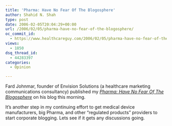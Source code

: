 ```yaml
---
title: 'Pharma: Have No Fear Of The Blogosphere'
author: Shahid N. Shah
type: post
date: 2006-02-05T20:04:29+00:00
url: /2006/02/05/pharma-have-no-fear-of-the-blogosphere/
oc_commit_id:
  - https://www.healthcareguy.com/2006/02/05/pharma-have-no-fear-of-the-blogosphere/1478769002
views:
  - 1850
dsq_thread_id:
  - 44283397
categories:
  - Opinion

---
```

Fard Johnmar, founder of Envision Solutions (a healthcare marketing communications consultancy) published my _[Pharma: Have No Fear Of The Blogosphere][1]_ on his blog this morning.

It&#8217;s another step in my continuing effort to get medical device manufacturers, big Pharma, and other &#8220;regulated products&#8221; providers to start corporate blogging. Lets see if it gets any discussions going.

 [1]: http://fardj.prblogs.org/2006/02/05/guest-article-pharma-have-no-fear-of-the-blogosphere/